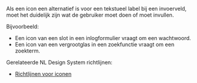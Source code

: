 <!-- @license CC0-1.0 -->

Als een icon een alternatief is voor een tekstueel label bij een invoerveld, moet het duidelijk zijn wat de gebruiker moet doen of moet invullen.

Bijvoorbeeld:

- Een icon van een slot in een inlogformulier vraagt om een wachtwoord.
- Een icon van een vergrootglas in een zoekfunctie vraagt om een zoekterm.

Gerelateerde NL Design System richtlijnen:

- [Richtlijnen voor iconen](/richtlijnen/stijl/iconen/)
